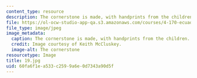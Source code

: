 ```yaml
---
content_type: resource
description: The cornerstone is made, with handprints from the children.
file: https://ol-ocw-studio-app-qa.s3.amazonaws.com/courses/4-170-ecuador-workshop-fall-2006/60fa6f1ea533c2599a6e0d7343a90d5f_19.jpg
file_type: image/jpeg
image_metadata:
  caption: The cornerstone is made, with handprints from the children.
  credit: Image courtesy of Keith McCluskey.
  image-alt: The cornerstone
resourcetype: Image
title: 19.jpg
uid: 60fa6f1e-a533-c259-9a6e-0d7343a90d5f
---
```


